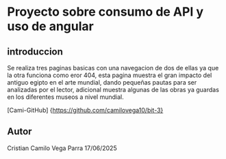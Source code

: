 # Proyecto sobre consumo de API y uso de angular
## introduccion
Se realiza tres paginas basicas con una navegacion de dos de ellas ya que la otra funciona como eror 404, esta pagina muestra el gran impacto del antiguo egipto en el arte mundial, dando pequeñas pautas para ser analizadas por el lector, adicional muestra algunas de las obras ya guardas en los diferentes museos a nivel mundial. 

[Cami-GitHub] {https://github.com/camilovega10/bit-3}

## Autor
Cristian Camilo Vega Parra 17/06/2025